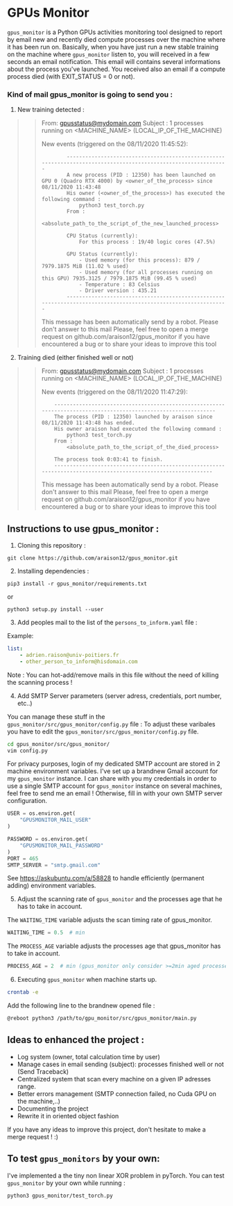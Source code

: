 # GPUs Monitor



`gpus_monitor` is a Python GPUs activities monitoring tool designed to report by email new and recently died compute processes over the machine where it has been run on.
Basically, when you have just run a new stable training on the machine where `gpus_monitor` listen to, you will received in a few seconds an email notification. This email will contains several informations about the process you've launched.
You received also an email if a compute process died (with EXIT_STATUS = 0 or not).


### Kind of mail gpus_monitor is going to send you :

1. New training detected :

>> From: <gpusstatus@mydomain.com>
>> Subject : 1 processes running on <MACHINE_NAME> (LOCAL_IP_OF_THE_MACHINE)
>> 
>> New events (triggered on the 08/11/2020 11:45:52):
>> 
>>             ---------------------------------------------------------------------------------------------------------------
>>             A new process (PID : 12350) has been launched on GPU 0 (Quadro RTX 4000) by <owner_of_the_process> since 08/11/2020 11:43:48
>>             His owner (<owner_of_the_process>) has executed the following command :
>>                 python3 test_torch.py
>>             From :
>>                 <absolute_path_to_the_script_of_the_new_launched_process>
>>             
>>             CPU Status (currently):
>>                 For this process : 19/40 logic cores (47.5%)
>>             
>>             GPU Status (currently):
>>                 - Used memory (for this process): 879 / 7979.1875 MiB (11.02 % used)
>>                 - Used memory (for all processes running on this GPU) 7935.3125 / 7979.1875 MiB (99.45 % used)
>>                 - Temperature : 83 Celsius
>>                 - Driver version : 435.21
>>             ---------------------------------------------------------------------------------------------------------------
>>             
>>             
>>         
>> This message has been automatically send by a robot. Please don't answer to this mail
>> Please, feel free to open a merge request on github.com/araison12/gpus_monitor if you have encountered a bug or to share your ideas to improve this tool


2. Training died (either finished well or not)
>> From: <gpusstatus@mydomain.com>
>> Subject : 1 processes running on <MACHINE_NAME> (LOCAL_IP_OF_THE_MACHINE)
>> 
>> New events (triggered on the 08/11/2020 11:47:29):
>> 
>>         ---------------------------------------------------------------------------------------------------------------
>>         The process (PID : 12350) launched by araison since 08/11/2020 11:43:48 has ended.
>>         His owner araison had executed the following command :
>>             python3 test_torch.py
>>         From :
>>             <absolute_path_to_the_script_of_the_died_process>
>>         
>>         The process took 0:03:41 to finish.
>>         --------------------------------------------------------------------------------------------------------------
>>     
>> This message has been automatically send by a robot. Please don't answer to this mail
>> Please, feel free to open a merge request on github.com/araison12/gpus_monitor if you have encountered a bug or to share your ideas to improve this tool      


## Instructions to use gpus_monitor :


1. Cloning this repository :

`git clone https://github.com/araison12/gpus_monitor.git`

2. Installing dependencies :

`pip3 install -r gpus_monitor/requirements.txt`

or

`python3 setup.py install --user`

3. Add peoples mail to the list of the `persons_to_inform.yaml` file :

Example:

```yaml
list:  
	- adrien.raison@univ-poitiers.fr
	- other_person_to_inform@hisdomain.com
```
	
	

Note : You can hot-add/remove mails in this file without the need of killing the scanning process !

4. Add SMTP Server parameters (server adress, credentials, port number, etc..)

You can manage these stuff in the `gpus_monitor/src/gpus_monitor/config.py` file :
To adjust these varibales you have to edit the `gpus_monitor/src/gpus_monitor/config.py` file.

```bash
cd gpus_monitor/src/gpus_monitor/
vim config.py
```


For privacy purposes, login of my dedicated SMTP account are stored in 2 machine environment variables. I've set up a brandnew Gmail account for my `gpus_monitor` instance. I can share with you my credentials in order to use a single SMTP account for `gpus_monitor` instance on several machines, feel free to send me an email !
Otherwise, fill in with your own SMTP server configuration.


```python
USER = os.environ.get(
    "GPUSMONITOR_MAIL_USER"
)  

PASSWORD = os.environ.get(
    "GPUSMONITOR_MAIL_PASSWORD"
) 
PORT = 465
SMTP_SERVER = "smtp.gmail.com"
```

See https://askubuntu.com/a/58828 to handle efficiently (permanent adding) environment variables.

5. Adjust the scanning rate of `gpus_monitor` and the processes age that he has to take in account.


The `WAITING_TIME` variable adjusts the scan timing rate of gpus_monitor.

```python
WAITING_TIME = 0.5  # min
```

The `PROCESS_AGE`  variable adjusts the processes age that gpus_monitor has to take in account.

```python
PROCESS_AGE = 2  # min (gpus_monitor only consider >=2min aged processes)
```

6. Executing `gpus_monitor` when machine starts up.

```bash
crontab -e
```
Add the following line to the brandnew opened file :

```bash
@reboot python3 /path/to/gpu_monitor/src/gpus_monitor/main.py
```

## Ideas to enhanced the project :

- Log system (owner, total calculation time by user)
- Manage cases in email sending (subject): processes finished well or not (Send Traceback)
- Centralized system that scan every machine on a given IP adresses range.
- Better errors management (SMTP connection failed, no Cuda GPU on the machine,..)
- Documenting the project
- Rewrite it in oriented object fashion 


If you have any ideas to improve this project, don't hesitate to make a merge request ! :)



## To test `gpus_monitors` by your own:

I've implemented a the tiny non linear XOR problem in pyTorch.
You can test `gpus_monitor` by your own while running :
```bash
python3 gpus_monitor/test_torch.py
```
